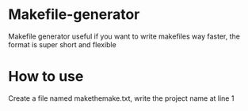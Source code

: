 # Makefile-generator
Makefile generator useful if you want to write makefiles way faster, the format is super short and flexible
# How to use
Create a file named makethemake.txt, write the project name at line 1
